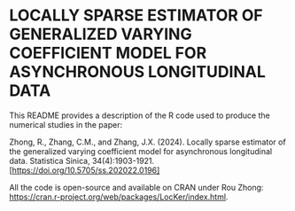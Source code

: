 # LOCALLY SPARSE ESTIMATOR OF GENERALIZED VARYING COEFFICIENT MODEL FOR ASYNCHRONOUS LONGITUDINAL DATA

This README provides a description of the R code used to produce the numerical studies in the paper:

Zhong, R., Zhang, C.M., and Zhang, J.X. (2024). Locally sparse estimator of the generalized varying coefficient model for asynchronous longitudinal data. Statistica Sinica, 34(4):1903-1921. [https://doi.org/10.5705/ss.202022.0196]

All the code is open-source and available on CRAN under Rou Zhong: https://cran.r-project.org/web/packages/LocKer/index.html.
